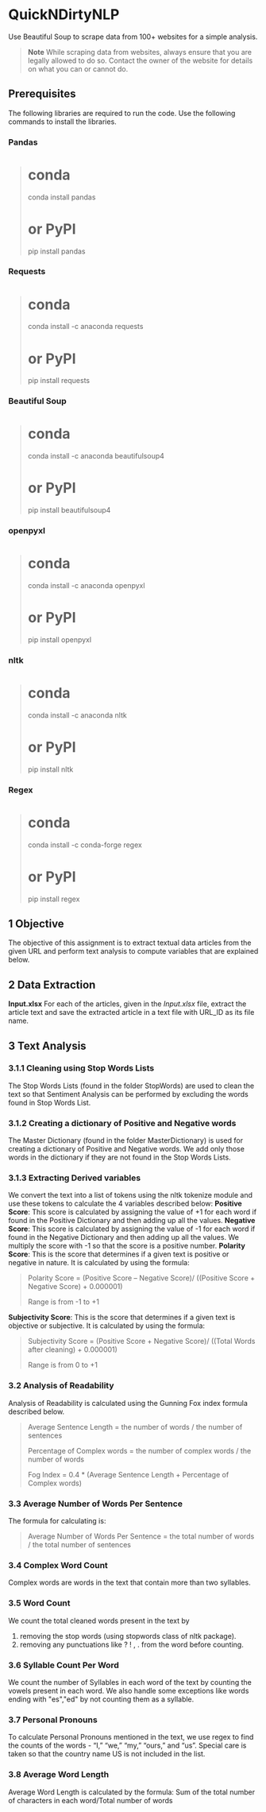# QuickNDirtyNLP
Use Beautiful Soup to scrape data from 100+ websites for a simple analysis.

> **Note**
> While scraping data from websites, always ensure that you are legally allowed to do so. Contact the owner of the website for details on what you can or cannot do. 

## Prerequisites
The following libraries are required to run the code. Use the following commands to install the libraries.

### Pandas
> # conda
> 
> conda install pandas
>
> # or PyPI
> 
> pip install pandas

### Requests
> # conda
> 
> conda install -c anaconda requests
>
> # or PyPI
> 
> pip install requests

### Beautiful Soup
> # conda
> 
> conda install -c anaconda beautifulsoup4
>
> # or PyPI
> 
> pip install beautifulsoup4

### openpyxl
> # conda
> 
> conda install -c anaconda openpyxl
>
> # or PyPI
> 
> pip install openpyxl

### nltk
> # conda
> 
> conda install -c anaconda nltk
>
> # or PyPI
> 
> pip install nltk

### Regex
> # conda
> 
> conda install -c conda-forge regex
>
> # or PyPI
> 
> pip install regex



## 1	Objective
The objective of this assignment is to extract textual data articles from the given URL and perform text analysis to compute variables that are explained below. 

## 2	Data Extraction
**Input.xlsx**
For each of the articles, given in the *Input.xlsx* file, extract the article text and save the extracted article in a text file with URL_ID as its file name.

## 3 Text Analysis
### 3.1.1	Cleaning using Stop Words Lists
The Stop Words Lists (found in the folder StopWords) are used to clean the text so that Sentiment Analysis can be performed by excluding the words found in Stop Words List. 

### 3.1.2	Creating a dictionary of Positive and Negative words
The Master Dictionary (found in the folder MasterDictionary) is used for creating a dictionary of Positive and Negative words. We add only those words in the dictionary if they are not found in the Stop Words Lists. 

### 3.1.3	Extracting Derived variables
We convert the text into a list of tokens using the nltk tokenize module and use these tokens to calculate the 4 variables described below:
**Positive Score**: This score is calculated by assigning the value of +1 for each word if found in the Positive Dictionary and then adding up all the values.
**Negative Score**: This score is calculated by assigning the value of -1 for each word if found in the Negative Dictionary and then adding up all the values. We multiply the score with -1 so that the score is a positive number.
**Polarity Score**: This is the score that determines if a given text is positive or negative in nature. It is calculated by using the formula: 
> Polarity Score = (Positive Score – Negative Score)/ ((Positive Score + Negative Score) + 0.000001)
> 
> Range is from -1 to +1

**Subjectivity Score**: This is the score that determines if a given text is objective or subjective. It is calculated by using the formula: 
> Subjectivity Score = (Positive Score + Negative Score)/ ((Total Words after cleaning) + 0.000001)
> 
> Range is from 0 to +1

### 3.2	Analysis of Readability
Analysis of Readability is calculated using the Gunning Fox index formula described below.
> Average Sentence Length = the number of words / the number of sentences
> 
> Percentage of Complex words = the number of complex words / the number of words
> 
> Fog Index = 0.4 * (Average Sentence Length + Percentage of Complex words)

### 3.3	Average Number of Words Per Sentence
The formula for calculating is:
> Average Number of Words Per Sentence = the total number of words / the total number of sentences

### 3.4	Complex Word Count
Complex words are words in the text that contain more than two syllables.

### 3.5	Word Count
We count the total cleaned words present in the text by 
1.	removing the stop words (using stopwords class of nltk package).
2.	removing any punctuations like ? ! , . from the word before counting.

### 3.6	Syllable Count Per Word
We count the number of Syllables in each word of the text by counting the vowels present in each word. We also handle some exceptions like words ending with "es","ed" by not counting them as a syllable.

### 3.7	Personal Pronouns
To calculate Personal Pronouns mentioned in the text, we use regex to find the counts of the words - “I,” “we,” “my,” “ours,” and “us”. Special care is taken so that the country name US is not included in the list.

### 3.8	Average Word Length
Average Word Length is calculated by the formula:
Sum of the total number of characters in each word/Total number of words
